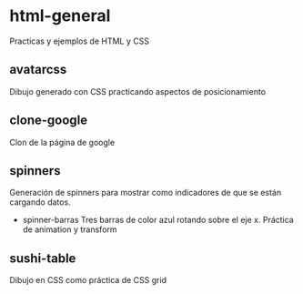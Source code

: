 # html-general
Practicas y ejemplos de HTML y CSS

## avatarcss
Dibujo generado con CSS practicando aspectos de posicionamiento

## clone-google
Clon de la página de google

## spinners
Generación de spinners para mostrar como indicadores de que se están cargando datos.

  * spinner-barras Tres barras de color azul rotando sobre el eje x. Práctica de animation y transform

## sushi-table
Dibujo en CSS como práctica de CSS grid
